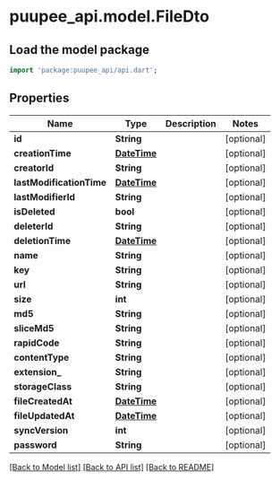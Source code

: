 # puupee_api.model.FileDto

## Load the model package
```dart
import 'package:puupee_api/api.dart';
```

## Properties
Name | Type | Description | Notes
------------ | ------------- | ------------- | -------------
**id** | **String** |  | [optional] 
**creationTime** | [**DateTime**](DateTime.md) |  | [optional] 
**creatorId** | **String** |  | [optional] 
**lastModificationTime** | [**DateTime**](DateTime.md) |  | [optional] 
**lastModifierId** | **String** |  | [optional] 
**isDeleted** | **bool** |  | [optional] 
**deleterId** | **String** |  | [optional] 
**deletionTime** | [**DateTime**](DateTime.md) |  | [optional] 
**name** | **String** |  | [optional] 
**key** | **String** |  | [optional] 
**url** | **String** |  | [optional] 
**size** | **int** |  | [optional] 
**md5** | **String** |  | [optional] 
**sliceMd5** | **String** |  | [optional] 
**rapidCode** | **String** |  | [optional] 
**contentType** | **String** |  | [optional] 
**extension_** | **String** |  | [optional] 
**storageClass** | **String** |  | [optional] 
**fileCreatedAt** | [**DateTime**](DateTime.md) |  | [optional] 
**fileUpdatedAt** | [**DateTime**](DateTime.md) |  | [optional] 
**syncVersion** | **int** |  | [optional] 
**password** | **String** |  | [optional] 

[[Back to Model list]](../README.md#documentation-for-models) [[Back to API list]](../README.md#documentation-for-api-endpoints) [[Back to README]](../README.md)


